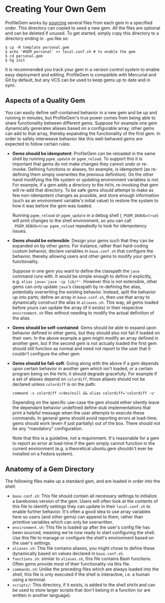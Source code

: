 # Creating Your Own Gem

ProfileGem works by
[sourcing](http://www.tldp.org/HOWTO/Bash-Prompt-HOWTO/x237.html) several files
from each gem in a specified order. This directory can copied to seed a new gem.
All the files are optional and can be deleted if unused. To get started, simply
copy this directory to a directory ending in `.gem` like so:

    $ cp -R template personal.gem
    $ echo '#GEM personal' >> local.conf.sh # to enable the gem
    $ cd personal.gem
    $ hg init

It is recommended you track your gem in a version control system to enable easy
deployment and editing. ProfileGem is compatible with Mercurial and Git by
default, but any VCS can be used to keep gems up to date and in sync.

## Aspects of a Quality Gem

You can easily define self-contained behavior in a new gem and be up and running
in minutes, but ProfileGem's true power comes from being able to share
functionality between different gems. Suppose for example one gem dynamically
generates aliases based on a configurable array; other gems can add to that
array, thereby expanding the functionality of the first gem. In order to safely
interweave behavior like this well-behaved gems are expected to follow certain
rules:

*   **Gems should be idempotent**: ProfileGem can be reloaded in the same shell
    by running `pgem_update` or `pgem_reload`. To support this it is important
    that gems do not make changes they cannot undo or re-invoke. Defining
    functions or aliases, for example, is idempotent (as re-defining them simply
    overwrites the previous definition). On the other hand modifying the file
    system or updating environment variables is not. For example, if a gem adds
    a directory to the `PATH`, re-invoking that gem will re-add that directory.
    To be safe gems should attempt to make as few non-idempotent changes as
    possible, and store enough information (such as an environment variable's
    initial value) to restore the system to how it was before the gem was
    loaded.

    Running `pgem_reload` or `pgem_update` in a debug shell (`_PGEM_DEBUG=true`)
    will print changes to the shell environment, so you can call
    `_PGEM_DEBUG=true pgem_reload` repeatedly to look for idempotency issues.

*   **Gems should be extensible**: Design your gems such that they can be
    expanded on by other gems. For instance, rather than hard-coding custom
    behavior, declare variables in `base.conf.sh` that configure the behavior,
    thereby allowing users and other gems to modify your gem's functionality.

    Suppose in one gem you want to define the classpath the `java` command runs
    with. It would be simple enough to define it explicitly, e.g. `alias
    java='java -cp lib/*'`. However this is not extensible, other gems can only
    update `java`'s classpath by re-defining the alias, potentially overwriting
    the existing behavior. Instead, split the behavior up into parts; define an
    array in `base.conf.sh`, then use that array to dynamically construct the
    alias in `aliases.sh`. This way, all gems loaded before yours can update the
    array (if it exists) in their respective `environment.sh` files without
    needing to modify the actual definition of the alias.

*   **Gems should be self-contained**: Gems should be able to expand upon
    behavior defined in other gems, but they should also not fail if loaded on
    their own. In the above example a gem might modify an array defined in
    another gem, but if the second gem is not actually loaded the first gem
    should still function as normal and need not report to the user that it
    couldn't configure the other gem.

*   **Gems should be fail-soft**: Going along with the above if a gem depends
    upon certain behavior in another gem which isn't loaded, or a certain
    program being on the `PATH`, it should degrade gracefully. For example if a
    set of aliases depend on `colordiff`, those aliases should not be declared
    unless `colordiff` is on the path:

        command -v colordiff >/dev/null && alias colordiff='colordiff -u'

    Depending on the specific use-case the gem should either silently leave the
    dependant behavior undefined define stub implementations that print a
    helpful message when the user attempts to execute these commands. In general
    gems should avoid reporting errors at load-time; gems should work (even if
    just partially) out of the box. There should not be any "mandatory"
    configuration.

    Note that this is a guideline, not a requirement. It's reasonable for a gem
    to report an error at load-time if the gem simply cannot function in the
    current environment (e.g. a theoretical ubuntu.gem shouldn't ever be
    installed on a Fedora system).

## Anatomy of a Gem Directory

The following files make up a standard gem, and are loaded in order into the
shell:

*   `base.conf.sh`: This file should contain all necessary settings to
    initialize a barebones version of the gem. Users will often look at the
    contents of this file to identify settings they can update in their
    `local.conf.sh` to enable further behavior. It's often a good idea to use
    array variables here so users (and other gems) can append to them, rather
    than primitive variables which can only be overwritten.
*   `environment.sh`: This file is loaded up after the user's config file has
    been sourced, meaning we're now ready to start configuring the shell. Use
    this file to manage or configure the shell's environment based on the user's
    settings.
*   `aliases.sh`: This file contains aliases, you might chose to define these
    dynamically based on values declared in `base.conf.sh`.
*   `functions.sh`: similar to `aliases.sh`, this file contains Bash functions.
    Often gems provide most of their functionality via this file.
*   `commands.sh`: Unlike the preceding files which are always loaded into the
    shell, this file is only executed if the shell is interactive, i.e. a human
    using a terminal.
*   `scripts/`: This directory, if it exists, is added to the shell `$PATH` and
    can be used to store larger scripts that don't belong in a function (or are
    written in another language).
